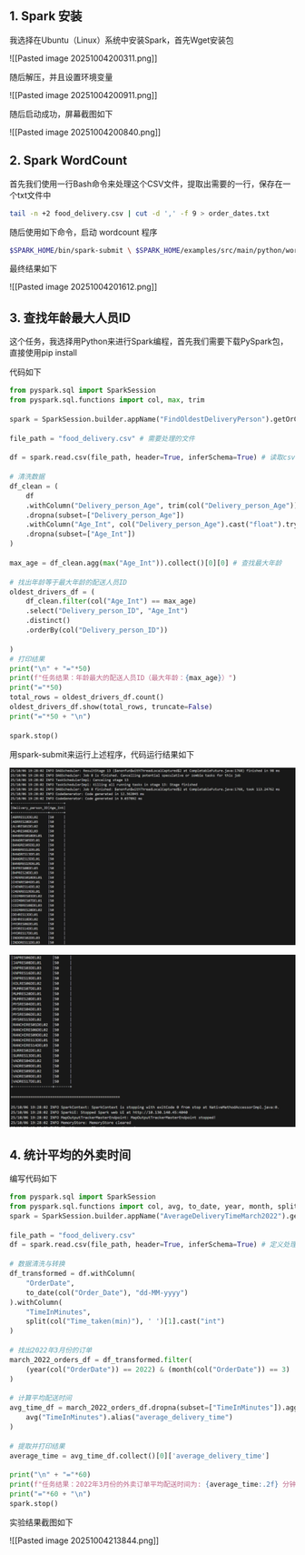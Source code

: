 
## 1. Spark 安装

我选择在Ubuntu（Linux）系统中安装Spark，首先Wget安装包

![[Pasted image 20251004200311.png]]

随后解压，并且设置环境变量

![[Pasted image 20251004200911.png]]

随后启动成功，屏幕截图如下

![[Pasted image 20251004200840.png]]


## 2. Spark WordCount

首先我们使用一行Bash命令来处理这个CSV文件，提取出需要的一行，保存在一个txt文件中

``` bash
tail -n +2 food_delivery.csv | cut -d ',' -f 9 > order_dates.txt
```

随后使用如下命令，启动 wordcount 程序

``` bash
$SPARK_HOME/bin/spark-submit \ $SPARK_HOME/examples/src/main/python/wordcount.py \ order_dates.txt
```

最终结果如下

![[Pasted image 20251004201612.png]]


## 3. 查找年龄最大人员ID

这个任务，我选择用Python来进行Spark编程，首先我们需要下载PySpark包，直接使用pip install

代码如下

```python
from pyspark.sql import SparkSession
from pyspark.sql.functions import col, max, trim

spark = SparkSession.builder.appName("FindOldestDeliveryPerson").getOrCreate()

file_path = "food_delivery.csv" # 需要处理的文件

df = spark.read.csv(file_path, header=True, inferSchema=True) # 读取csv

# 清洗数据
df_clean = (
    df
    .withColumn("Delivery_person_Age", trim(col("Delivery_person_Age")))
    .dropna(subset=["Delivery_person_Age"])
    .withColumn("Age_Int", col("Delivery_person_Age").cast("float").try_cast("int"))
    .dropna(subset=["Age_Int"])
)

max_age = df_clean.agg(max("Age_Int")).collect()[0][0] # 查找最大年龄

# 找出年龄等于最大年龄的配送人员ID
oldest_drivers_df = (
    df_clean.filter(col("Age_Int") == max_age)
    .select("Delivery_person_ID", "Age_Int")
    .distinct()
    .orderBy(col("Delivery_person_ID"))

)
# 打印结果
print("\n" + "="*50)
print(f"任务结果：年龄最大的配送人员ID（最大年龄：{max_age}）")
print("="*50)
total_rows = oldest_drivers_df.count()
oldest_drivers_df.show(total_rows, truncate=False)
print("="*50 + "\n")

spark.stop()
```

用spark-submit来运行上述程序，代码运行结果如下

![](Pasted%20image%2020251006192846.png)


![](Pasted%20image%2020251006192912.png)

## 4. 统计平均的外卖时间

编写代码如下

``` python
from pyspark.sql import SparkSession
from pyspark.sql.functions import col, avg, to_date, year, month, split
spark = SparkSession.builder.appName("AverageDeliveryTimeMarch2022").getOrCreate()

file_path = "food_delivery.csv"
df = spark.read.csv(file_path, header=True, inferSchema=True) # 定义处理文件

# 数据清洗与转换
df_transformed = df.withColumn(
    "OrderDate",
    to_date(col("Order_Date"), "dd-MM-yyyy")
).withColumn(
    "TimeInMinutes",
    split(col("Time_taken(min)"), ' ')[1].cast("int")
)

# 找出2022年3月份的订单
march_2022_orders_df = df_transformed.filter(
    (year(col("OrderDate")) == 2022) & (month(col("OrderDate")) == 3)
)

# 计算平均配送时间
avg_time_df = march_2022_orders_df.dropna(subset=["TimeInMinutes"]).agg(
    avg("TimeInMinutes").alias("average_delivery_time")
)

# 提取并打印结果
average_time = avg_time_df.collect()[0]['average_delivery_time']

print("\n" + "="*60)
print(f"任务结果：2022年3月份的外卖订单平均配送时间为: {average_time:.2f} 分钟")
print("="*60 + "\n")
spark.stop()
```

实验结果截图如下

![[Pasted image 20251004213844.png]]


